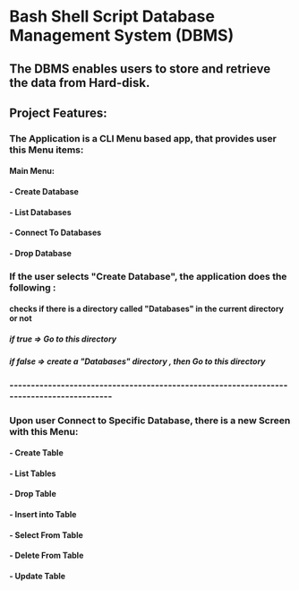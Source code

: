 # Bash Shell Script Database Management System (DBMS) 

## The DBMS enables users to store and retrieve the data from Hard-disk.

## Project Features:
### The Application is a CLI Menu based app, that provides user this Menu items:
#### Main Menu:
#### - Create Database
#### - List Databases
#### - Connect To Databases
#### - Drop Database

### If the user selects "Create Database", the application does the following :
#### checks if there is a directory called "Databases" in the current directory or not
#####                   if true => Go to this directory  
#####                   if false => create a "Databases" directory , then Go to this directory  
### -----------------------------------------------------------------------------------------
                 
### Upon user Connect to Specific Database, there is a new Screen with this Menu:
#### - Create Table 
#### - List Tables
#### - Drop Table
#### - Insert into Table
#### - Select From Table
#### - Delete From Table
#### - Update Table


